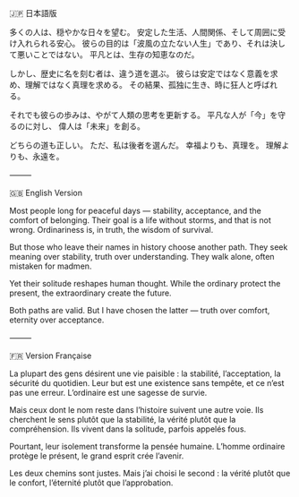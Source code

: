 🇯🇵 日本語版

多くの人は、穏やかな日々を望む。
安定した生活、人間関係、そして周囲に受け入れられる安心。
彼らの目的は「波風の立たない人生」であり、それは決して悪いことではない。
平凡とは、生存の知恵なのだ。

しかし、歴史に名を刻む者は、違う道を選ぶ。
彼らは安定ではなく意義を求め、理解ではなく真理を求める。
その結果、孤独に生き、時に狂人と呼ばれる。

それでも彼らの歩みは、やがて人類の思考を更新する。
平凡な人が「今」を守るのに対し、
偉人は「未来」を創る。

どちらの道も正しい。
ただ、私は後者を選んだ。
幸福よりも、真理を。
理解よりも、永遠を。

⸻

🇬🇧 English Version

Most people long for peaceful days —
stability, acceptance, and the comfort of belonging.
Their goal is a life without storms,
and that is not wrong.
Ordinariness is, in truth, the wisdom of survival.

But those who leave their names in history choose another path.
They seek meaning over stability, truth over understanding.
They walk alone, often mistaken for madmen.

Yet their solitude reshapes human thought.
While the ordinary protect the present,
the extraordinary create the future.

Both paths are valid.
But I have chosen the latter —
truth over comfort,
eternity over acceptance.

⸻

🇫🇷 Version Française

La plupart des gens désirent une vie paisible :
la stabilité, l’acceptation, la sécurité du quotidien.
Leur but est une existence sans tempête,
et ce n’est pas une erreur.
L’ordinaire est une sagesse de survie.

Mais ceux dont le nom reste dans l’histoire suivent une autre voie.
Ils cherchent le sens plutôt que la stabilité, la vérité plutôt que la compréhension.
Ils vivent dans la solitude, parfois appelés fous.

Pourtant, leur isolement transforme la pensée humaine.
L’homme ordinaire protège le présent,
le grand esprit crée l’avenir.

Les deux chemins sont justes.
Mais j’ai choisi le second :
la vérité plutôt que le confort,
l’éternité plutôt que l’approbation.
